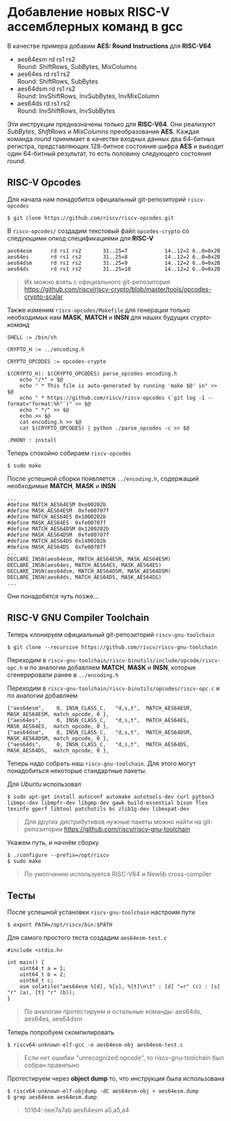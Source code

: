 # Добавление новых RISC-V ассемблерных команд в gcc
В качестве примера добавим **AES: Round Instructions** для **RISC-V64**

* aes64esm rd rs1 rs2      
Round: ShiftRows, SubBytes, MixColumns
* aes64es       rd rs1 rs2  
Round: ShiftRows, SubBytes
* aes64dsm      rd rs1 rs2  
Round: InvShiftRows, InvSubBytes, InvMixColumn
* aes64ds       rd rs1 rs2  
Round: InvShiftRows, InvSubBytes  

Эти инструкции предназначены только для **RISC-V64**. Они реализуют _SubBytes_, _ShiftRows_ и _MixColumns_
преобразования **AES**. Каждая команда _round_ принимает в качестве входных данных два 64-битных регистра, представляющих
128-битное состояние шифра **AES** и выводит один 64-битный результат, то есть половину следующего состояния _round_.

## RISC-V Opcodes
Для начала нам понадобится официальный git-репозиторий `riscv-opcodes`
```
$ git clone https://github.com/riscv/riscv-opcodes.git
```
В `riscv-opcodes/` создадим текстовый файл `opcodes-crypto` со следующими опкод спецификациями для **RISC-V**
```
aes64esm      rd rs1 rs2       31..25=7            14..12=2 6..0=0x2B
aes64es       rd rs1 rs2       31..25=8            14..12=2 6..0=0x2B
aes64dsm      rd rs1 rs2       31..25=9            14..12=2 6..0=0x2B
aes64ds       rd rs1 rs2       31..25=10           14..12=2 6..0=0x2B
```
> Их можно взять с официального git-репозитория https://github.com/riscv/riscv-crypto/blob/master/tools/opcodes-crypto-scalar

Также изменим `riscv-opcodes/Makefile` для генерации только необходимых нам **MASK**, **MATCH** и **INSN** для наших будущих _crypto-команд_
```
SHELL := /bin/sh

CRYPTO_H := ../encoding.h

CRYPTO_OPCODES := opcodes-crypto

$(CRYPTO_H): $(CRYPTO_OPCODES) parse_opcodes encoding.h
	echo "/*" > $@
	echo " * This file is auto-generated by running 'make $@' in" >> $@
	echo " * https://github.com/riscv/riscv-opcodes (`git log -1 --format="format:%h"`)" >> $@
	echo " */" >> $@
	echo >> $@
	cat encoding.h >> $@
	cat $(CRYPTO_OPCODES) | python ./parse_opcodes -c >> $@

.PHONY : install
```
Теперь спокойно собираем `riscv-opcodes`
```
$ sudo make
```
После успешной сборки появляется `../encoding.h`, содержащий необходимые **MATCH**, **MASK** и **INSN**
```
...
#define MATCH_AES64ESM 0xe00202b
#define MASK_AES64ESM  0xfe00707f
#define MATCH_AES64ES 0x1000202b
#define MASK_AES64ES  0xfe00707f
#define MATCH_AES64DSM 0x1200202b
#define MASK_AES64DSM  0xfe00707f
#define MATCH_AES64DS 0x1400202b
#define MASK_AES64DS  0xfe00707f
...
DECLARE_INSN(aes64esm, MATCH_AES64ESM, MASK_AES64ESM)
DECLARE_INSN(aes64es, MATCH_AES64ES, MASK_AES64ES)
DECLARE_INSN(aes64dsm, MATCH_AES64DSM, MASK_AES64DSM)
DECLARE_INSN(aes64ds, MATCH_AES64DS, MASK_AES64DS)
...
```
Они понадобятся чуть позже...
## RISC-V GNU Compiler Toolchain
Теперь клонируем официальный git-репозиторий `riscv-gnu-toolchain`
```
$ git clone --recursive https://github.com/riscv/riscv-gnu-toolchain
```
Переходим в `riscv-gnu-toolchain/riscv-binutils/include/opcode/riscv-opc.h` и по аналогии добавляем **MATCH**, **MASK** и **INSN**, которые сгенерировали ранее в `../encoding.h`  

Переходим в `riscv-gnu-toolchain/riscv-binutils/opcodes/riscv-opc.c` и по аналогии добавляем
```
{"aes64esm",    0, INSN_CLASS_C,   "d,s,t",  MATCH_AES64ESM, MASK_AES64ESM, match_opcode, 0 },
{"aes64es",     0, INSN_CLASS_C,   "d,s,t",  MATCH_AES64ES,  MASK_AES64ES,  match_opcode, 0 },
{"aes64dsm",    0, INSN_CLASS_C,   "d,s,t",  MATCH_AES64DSM, MASK_AES64DSM, match_opcode, 0 },
{"aes64ds",     0, INSN_CLASS_C,   "d,s,t",  MATCH_AES64DS,  MASK_AES64DS,  match_opcode, 0 },
```
Теперь надо собрать наш `riscv-gnu-toolchain`. Для этого могут понадобиться некоторые стандартные пакеты.

Для _Ubuntu_ использовал
```
$ sudo apt-get install autoconf automake autotools-dev curl python3 libmpc-dev libmpfr-dev libgmp-dev gawk build-essential bison flex texinfo gperf libtool patchutils bc zlib1g-dev libexpat-dev
```
> Для других дистрибутивов нужные пакеты можно найти на git-репозитории https://github.com/riscv/riscv-gnu-toolchain

Укажем путь, и начнём сборку  
```
$ ./configure --prefix=/opt/riscv
$ sudo make
```
> По умолчанию используется RISC-V64 и Newlib cross-compiler

## Тесты
После успешной установки `riscv-gnu-toolchain` настроим пути
```
$ export PATH=/opt/riscv/bin:$PATH
```
Для самого простого теста создадим `aes64esm-test.c`
```
#include <stdio.h>

int main() {
    uint64_t a = 1;
    uint64_t b = 2;
    uint64_t c;
    asm volatile("aes64esm %[d], %[s], %[t]\n\t" : [d] "=r" (c) : [s] "r" (a), [t] "r" (b));
}
```
> По аналогии протестируем и остальные команды: aes64ds, aes64es, aes64dsm

Теперь попробуем скомпилировать
```
$ riscv64-unknown-elf-gcc -o aes64esm-obj aes64esm-test.c
```
> Если нет ошибки "unrecognized opcode", то riscv-gnu-toolchain был собран правильно

Протестируем через **object dump** то, что инструкция была использована
```
$ riscv64-unknown-elf-objdump -dC aes64esm-obj > aes64esm.dump
$ grep aes64esm aes64esm.dump
```
> 10164:  oee7a7ab  aes64esm  a5,a5,a4



